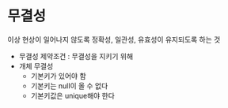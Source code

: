 # 무결성
이상 현상이 일어나지 않도록 정확성, 일관성, 유효성이 유지되도록 하는 것

* 무결성 제약조건 : 무결성을 지키기 위해 
* 개체 무결성
    * 기본키가 있어야 함
    * 기본키는 null이 올 수 없다
    * 기본키값은 unique해야 한다